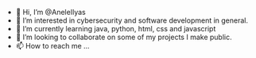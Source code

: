 - 👋 Hi, I’m @AneleIlyas
- 👀 I’m interested in cybersecurity and software development in general.
- 🌱 I’m currently learning java, python, html, css and javascript
- 💞️ I’m looking to collaborate on some of my projects I make public.
- 📫 How to reach me ...

<!---
AneleIlyas/AneleIlyas is a ✨ special ✨ repository because its `README.md` (this file) appears on your GitHub profile.
You can click the Preview link to take a look at your changes.
--->
